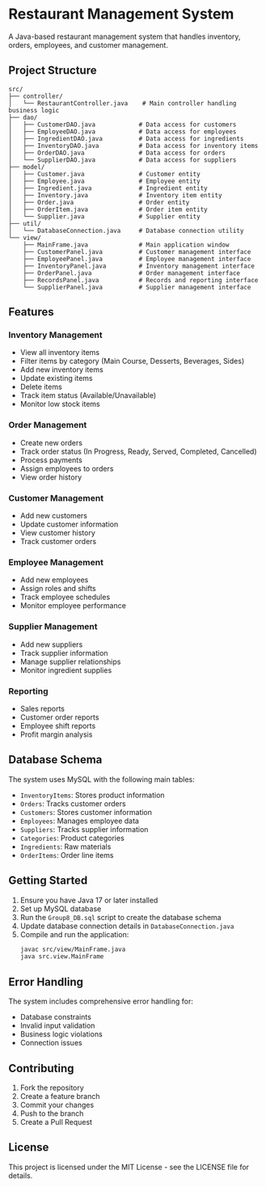 # Restaurant Management System

A Java-based restaurant management system that handles inventory, orders, employees, and customer management.

## Project Structure

```
src/
├── controller/
│   └── RestaurantController.java    # Main controller handling business logic
├── dao/
│   ├── CustomerDAO.java            # Data access for customers
│   ├── EmployeeDAO.java            # Data access for employees
│   ├── IngredientDAO.java          # Data access for ingredients
│   ├── InventoryDAO.java           # Data access for inventory items
│   ├── OrderDAO.java               # Data access for orders
│   └── SupplierDAO.java            # Data access for suppliers
├── model/
│   ├── Customer.java               # Customer entity
│   ├── Employee.java               # Employee entity
│   ├── Ingredient.java             # Ingredient entity
│   ├── Inventory.java              # Inventory item entity
│   ├── Order.java                  # Order entity
│   ├── OrderItem.java              # Order item entity
│   └── Supplier.java               # Supplier entity
├── util/
│   └── DatabaseConnection.java     # Database connection utility
└── view/
    ├── MainFrame.java              # Main application window
    ├── CustomerPanel.java          # Customer management interface
    ├── EmployeePanel.java          # Employee management interface
    ├── InventoryPanel.java         # Inventory management interface
    ├── OrderPanel.java             # Order management interface
    ├── RecordsPanel.java           # Records and reporting interface
    └── SupplierPanel.java          # Supplier management interface
```

## Features

### Inventory Management
- View all inventory items
- Filter items by category (Main Course, Desserts, Beverages, Sides)
- Add new inventory items
- Update existing items
- Delete items
- Track item status (Available/Unavailable)
- Monitor low stock items

### Order Management
- Create new orders
- Track order status (In Progress, Ready, Served, Completed, Cancelled)
- Process payments
- Assign employees to orders
- View order history

### Customer Management
- Add new customers
- Update customer information
- View customer history
- Track customer orders

### Employee Management
- Add new employees
- Assign roles and shifts
- Track employee schedules
- Monitor employee performance

### Supplier Management
- Add new suppliers
- Track supplier information
- Manage supplier relationships
- Monitor ingredient supplies

### Reporting
- Sales reports
- Customer order reports
- Employee shift reports
- Profit margin analysis

## Database Schema

The system uses MySQL with the following main tables:
- `InventoryItems`: Stores product information
- `Orders`: Tracks customer orders
- `Customers`: Stores customer information
- `Employees`: Manages employee data
- `Suppliers`: Tracks supplier information
- `Categories`: Product categories
- `Ingredients`: Raw materials
- `OrderItems`: Order line items

## Getting Started

1. Ensure you have Java 17 or later installed
2. Set up MySQL database
3. Run the `Group8_DB.sql` script to create the database schema
4. Update database connection details in `DatabaseConnection.java`
5. Compile and run the application:
   ```bash
   javac src/view/MainFrame.java
   java src.view.MainFrame
   ```

## Error Handling

The system includes comprehensive error handling for:
- Database constraints
- Invalid input validation
- Business logic violations
- Connection issues

## Contributing

1. Fork the repository
2. Create a feature branch
3. Commit your changes
4. Push to the branch
5. Create a Pull Request

## License

This project is licensed under the MIT License - see the LICENSE file for details.